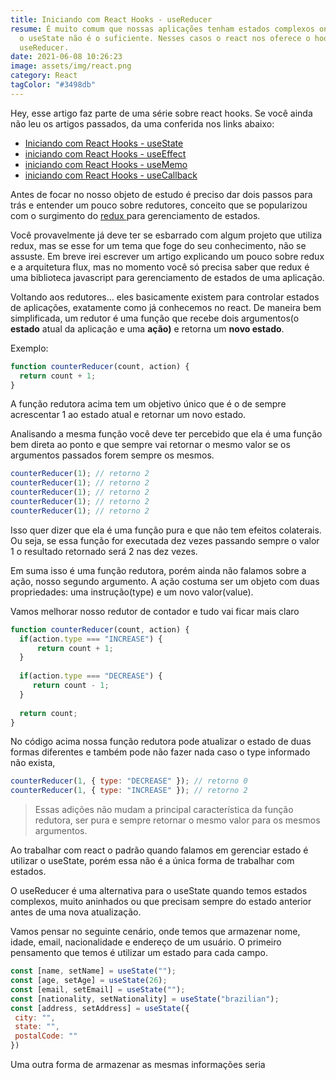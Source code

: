 ```yaml
---
title: Iniciando com React Hooks - useReducer
resume: É muito comum que nossas aplicações tenham estados complexos onde apenas
  o useState não é o suficiente. Nesses casos o react nos oferece o hook
  useReducer.
date: 2021-06-08 10:26:23
image: assets/img/react.png
category: React
tagColor: "#3498db"
---
```

Hey, esse artigo faz parte de uma série sobre react hooks. Se você ainda não leu os artigos passados, da uma conferida nos links abaixo:

* [Iniciando com React Hooks - useState](https://www.crisgon.dev/iniciando-com-react-hooks-usestate/)
* [iniciando com React Hooks  - useEffect](https://www.crisgon.dev/iniciando-com-react-hooks-useeffect/)
* [iniciando com React Hooks  - useMemo](https://www.crisgon.dev/iniciando-com-react-hooks-usememo/)
* [iniciando com React Hooks  - useCallback](https://www.crisgon.dev/iniciando-com-react-hooks-usecallback/)



Antes de focar no nosso objeto de estudo é preciso dar dois passos para trás e entender um pouco sobre redutores, conceito que se popularizou com o surgimento do [redux ](https://redux.js.org/)para gerenciamento de estados. 

Você provavelmente já deve ter se esbarrado com algum projeto que utiliza redux, mas se esse for um tema que foge do seu conhecimento, não se assuste. Em breve irei escrever um artigo explicando um pouco sobre redux e a arquitetura flux, mas no momento você só precisa saber que redux é uma biblioteca javascript para gerenciamento de estados de uma aplicação.

Voltando aos redutores... eles basicamente existem para controlar estados de aplicações, exatamente como já conhecemos no react. De maneira bem simplificada, um redutor é uma função que recebe dois argumentos(o **estado** atual da aplicação e uma **ação)** e retorna um **novo estado**.

Exemplo: 

```javascript
function counterReducer(count, action) {
  return count + 1;  
}

```

A função redutora acima tem um objetivo único que é o de sempre acrescentar 1 ao estado atual e retornar um novo estado.



Analisando a mesma função você deve ter percebido que ela é uma função bem direta ao ponto e que sempre vai retornar o mesmo valor se os argumentos passados forem sempre os mesmos. 

```javascript
counterReducer(1); // retorno 2
counterReducer(1); // retorno 2
counterReducer(1); // retorno 2
counterReducer(1); // retorno 2
counterReducer(1); // retorno 2
```

 Isso quer dizer que ela é uma função pura e que não tem efeitos colaterais. Ou seja, se essa função for executada dez vezes passando sempre o valor 1 o resultado retornado será 2 nas dez vezes.



Em suma isso é uma função redutora, porém ainda não falamos sobre a ação, nosso segundo argumento.  A ação costuma ser um objeto com duas propriedades: uma instrução(type) e um novo valor(value).



Vamos melhorar nosso redutor de contador e tudo vai ficar mais claro

```javascript
function counterReducer(count, action) {
  if(action.type === "INCREASE") {
      return count + 1; 
  }
  
  if(action.type === "DECREASE") {
     return count - 1; 
  }
 
  return count;
}

```



No código acima nossa função redutora pode atualizar o estado de duas formas diferentes  e também pode não fazer nada caso o type informado não exista,

```javascript
counterReducer(1, { type: "DECREASE" }); // retorno 0
counterReducer(1, { type: "INCREASE" }); // retorno 2
```

> Essas adições não mudam a principal característica da função redutora, ser pura e sempre retornar o mesmo valor para os mesmos argumentos.





Ao trabalhar com react o padrão quando falamos em gerenciar estado é utilizar o useState, porém essa não é a única forma de trabalhar com estados. 

O useReducer é uma alternativa para o useState quando temos estados complexos, muito aninhados ou que precisam sempre do estado anterior antes de uma nova atualização.

Vamos pensar no seguinte cenário, onde temos que armazenar nome, idade, email, nacionalidade e endereço de um usuário.  O primeiro pensamento que temos é utilizar um estado para cada campo.

```javascript
const [name, setName] = useState("");
const [age, setAge] = useState(26);
const [email, setEmail] = useState("");
const [nationality, setNationality] = useState("brazilian");
const [address, setAddress] = useState({
 city: "",
 state: "",
 postalCode: ""
})
```

Uma outra forma de armazenar as mesmas informações seria
